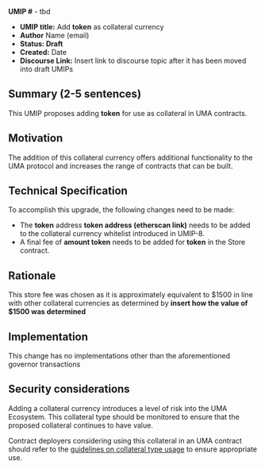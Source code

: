 **UMIP #**  - tbd

-   **UMIP title:** Add **token** as collateral currency 
-   **Author**  Name (email)
-   **Status: Draft**
-   **Created:**  Date
-   **Discourse Link:**  Insert link to discourse topic after it has been moved into draft UMIPs

## Summary (2-5 sentences)

This UMIP proposes adding **token** for use as collateral in UMA contracts.

## Motivation

The addition of this collateral currency offers additional functionality to the UMA protocol and increases the range of contracts that can be built.

## Technical Specification

To accomplish this upgrade, the following changes need to be made:

-   The **token** address **token address (etherscan link)** needs to be added to the collateral currency whitelist introduced in UMIP-8.
-   A final fee of **amount token** needs to be added for **token** in the Store contract.
    

## Rationale

This store fee was chosen as it is approximately equivalent to $1500 in line with other collateral currencies as determined by **insert how the value of $1500 was determined**

## Implementation


This change has no implementations other than the aforementioned governor transactions

## Security considerations

Adding a collateral currency introduces a level of risk into the UMA Ecosystem.  This collateral type should be monitored to ensure that the proposed collateral continues to have value.

Contract deployers considering using this collateral in an UMA contract should refer to the [guidelines on collateral type usage](https://docs.umaproject.org/uma-tokenholders/guidence-on-collateral-currency-addition) to ensure appropriate use.


